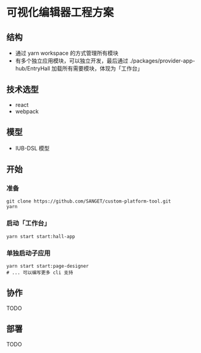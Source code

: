 # 可视化编辑器工程方案

## 结构

- 通过 yarn workspace 的方式管理所有模块
- 有多个独立应用模块，可以独立开发，最后通过 ./packages/provider-app-hub/EntryHall 加载所有需要模块，体现为「工作台」

## 技术选型

- react
- webpack

## 模型

- IUB-DSL 模型

## 开始

### 准备

```shell
git clone https://github.com/SANGET/custom-platform-tool.git
yarn
```

### 启动「工作台」

```shell
yarn start start:hall-app
```

### 单独启动子应用

```shell
yarn start start:page-designer
# ... 可以编写更多 cli 支持
```

## 协作

TODO

## 部署

TODO
